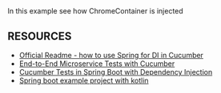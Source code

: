 ##
In this example see how ChromeContainer is injected

## RESOURCES
* [Official Readme - how to use Spring for DI in Cucumber](https://github.com/cucumber/cucumber-jvm/tree/master/spring)
* [End-to-End Microservice Tests with Cucumber](https://thepracticaldeveloper.com/2017/08/03/microservices-end-to-end-tests-with-cucumber-and-spring-boot/)
* [Cucumber Tests in Spring Boot with Dependency Injection](https://thepracticaldeveloper.com/2018/03/31/cucumber-tests-spring-boot-dependency-injection/)
* [Spring boot example project with kotlin](https://github.com/dsobko/com.dsobko.springboot.bigquery)
